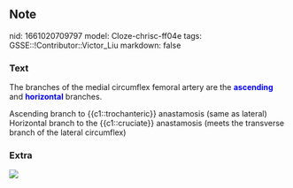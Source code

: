 ## Note
nid: 1661020709797
model: Cloze-chrisc-ff04e
tags: GSSE::!Contributor::Victor_Liu
markdown: false

### Text
The branches of the medial circumflex femoral artery are the
<span style="font-weight: bold; color: blue;">ascending</span> and
<span style="font-weight: bold; color: blue;">horizontal</span>
branches.
<div>
  Ascending branch to {{c1::trochanteric}} anastamosis (same as
  lateral)
</div>
<div>
  Horizontal branch to the {{c1::cruciate}} anastamosis (meets the
  transverse branch of the lateral circumflex)
</div>

### Extra
<img src="paste-cc3f4487135fd66471e4d174f0b77a2707ed5869.jpg">
